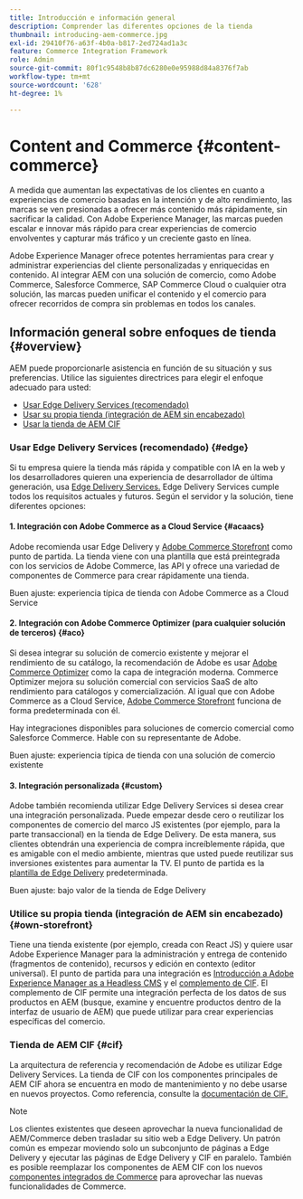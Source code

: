 ```yaml
---
title: Introducción e información general
description: Comprender las diferentes opciones de la tienda
thumbnail: introducing-aem-commerce.jpg
exl-id: 29410f76-a63f-4b0a-b817-2ed724ad1a3c
feature: Commerce Integration Framework
role: Admin
source-git-commit: 80f1c9548b8b87dc6280e0e95988d84a8376f7ab
workflow-type: tm+mt
source-wordcount: '628'
ht-degree: 1%

---
```



# Content and Commerce {#content-commerce}

A medida que aumentan las expectativas de los clientes en cuanto a experiencias de comercio basadas en la intención y de alto rendimiento, las marcas se ven presionadas a ofrecer más contenido más rápidamente, sin sacrificar la calidad. Con Adobe Experience Manager, las marcas pueden escalar e innovar más rápido para crear experiencias de comercio envolventes y capturar más tráfico y un creciente gasto en línea.

Adobe Experience Manager ofrece potentes herramientas para crear y administrar experiencias del cliente personalizadas y enriquecidas en contenido. Al integrar AEM con una solución de comercio, como Adobe Commerce, Salesforce Commerce, SAP Commerce Cloud o cualquier otra solución, las marcas pueden unificar el contenido y el comercio para ofrecer recorridos de compra sin problemas en todos los canales.

## Información general sobre enfoques de tienda {#overview}

AEM puede proporcionarle asistencia en función de su situación y sus preferencias. Utilice las siguientes directrices para elegir el enfoque adecuado para usted:

* [Usar Edge Delivery Services (recomendado)](#edge)
* [Usar su propia tienda (integración de AEM sin encabezado)](#own-storefront)
* [Usar la tienda de AEM CIF](#cif)

### Usar Edge Delivery Services (recomendado) {#edge}

Si tu empresa quiere la tienda más rápida y compatible con IA en la web y los desarrolladores quieren una experiencia de desarrollador de última generación, usa [Edge Delivery Services.](../edge/overview.md) Edge Delivery Services cumple todos los requisitos actuales y futuros. Según el servidor y la solución, tiene diferentes opciones:

#### &#x200B;1. Integración con Adobe Commerce as a Cloud Service {#acaacs}

Adobe recomienda usar Edge Delivery y [Adobe Commerce Storefront](https://experienceleague.adobe.com/developer/commerce/storefront/) como punto de partida. La tienda viene con una plantilla que está preintegrada con los servicios de Adobe Commerce, las API y ofrece una variedad de componentes de Commerce para crear rápidamente una tienda.

Buen ajuste: experiencia típica de tienda con Adobe Commerce as a Cloud Service

#### &#x200B;2. Integración con Adobe Commerce Optimizer (para cualquier solución de terceros) {#aco}

Si desea integrar su solución de comercio existente y mejorar el rendimiento de su catálogo, la recomendación de Adobe es usar [Adobe Commerce Optimizer](https://experienceleague.adobe.com/en/docs/commerce-learn/tutorials/adobe-commerce-optimizer/overview) como la capa de integración moderna. Commerce Optimizer mejora su solución comercial con servicios SaaS de alto rendimiento para catálogos y comercialización. Al igual que con Adobe Commerce as a Cloud Service, [Adobe Commerce Storefront](https://experienceleague.adobe.com/developer/commerce/storefront/) funciona de forma predeterminada con él.

Hay integraciones disponibles para soluciones de comercio comercial como Salesforce Commerce. Hable con su representante de Adobe.

Buen ajuste: experiencia típica de tienda con una solución de comercio existente

#### &#x200B;3. Integración personalizada {#custom}

Adobe también recomienda utilizar Edge Delivery Services si desea crear una integración personalizada. Puede empezar desde cero o reutilizar los componentes de comercio del marco JS existentes (por ejemplo, para la parte transaccional) en la tienda de Edge Delivery. De esta manera, sus clientes obtendrán una experiencia de compra increíblemente rápida, que es amigable con el medio ambiente, mientras que usted puede reutilizar sus inversiones existentes para aumentar la TV. El punto de partida es la [plantilla de Edge Delivery](https://www.aem.live/developer/tutorial) predeterminada.

Buen ajuste: bajo valor de la tienda de Edge Delivery

### Utilice su propia tienda (integración de AEM sin encabezado) {#own-storefront}

Tiene una tienda existente (por ejemplo, creada con React JS) y quiere usar Adobe Experience Manager para la administración y entrega de contenido (fragmentos de contenido), recursos y edición en contexto (editor universal). El punto de partida para una integración es [Introducción a Adobe Experience Manager as a Headless CMS](https://experienceleague.adobe.com/en/docs/experience-manager-cloud-service/content/headless/introduction) y el [complemento de CIF](https://experienceleague.adobe.com/en/docs/experience-manager-cloud-service/content/content-and-commerce/storefront/authoring/enrich-product-associated-content). El complemento de CIF permite una integración perfecta de los datos de sus productos en AEM (busque, examine y encuentre productos dentro de la interfaz de usuario de AEM) que puede utilizar para crear experiencias específicas del comercio.

### Tienda de AEM CIF {#cif}

La arquitectura de referencia y recomendación de Adobe es utilizar Edge Delivery Services. La tienda de CIF con los componentes principales de AEM CIF ahora se encuentra en modo de mantenimiento y no debe usarse en nuevos proyectos. Como referencia, consulte la [documentación de CIF.](/help/commerce-cloud/cif-storefront/introduction.md)

>[!NOTE]
>
>Los clientes existentes que deseen aprovechar la nueva funcionalidad de AEM/Commerce deben trasladar su sitio web a Edge Delivery. Un patrón común es empezar moviendo solo un subconjunto de páginas a Edge Delivery y ejecutar las páginas de Edge Delivery y CIF en paralelo. También es posible reemplazar los componentes de AEM CIF con los nuevos [componentes integrados de Commerce](https://experienceleague.adobe.com/developer/commerce/storefront/dropins/all/introduction/) para aprovechar las nuevas funcionalidades de Commerce.
